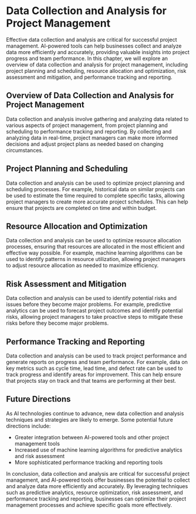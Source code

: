 Data Collection and Analysis for Project Management
============================================================

Effective data collection and analysis are critical for successful project management. AI-powered tools can help businesses collect and analyze data more efficiently and accurately, providing valuable insights into project progress and team performance. In this chapter, we will explore an overview of data collection and analysis for project management, including project planning and scheduling, resource allocation and optimization, risk assessment and mitigation, and performance tracking and reporting.

Overview of Data Collection and Analysis for Project Management
---------------------------------------------------------------

Data collection and analysis involve gathering and analyzing data related to various aspects of project management, from project planning and scheduling to performance tracking and reporting. By collecting and analyzing data in real-time, project managers can make more informed decisions and adjust project plans as needed based on changing circumstances.

Project Planning and Scheduling
-------------------------------

Data collection and analysis can be used to optimize project planning and scheduling processes. For example, historical data on similar projects can be used to estimate the time required to complete specific tasks, allowing project managers to create more accurate project schedules. This can help ensure that projects are completed on time and within budget.

Resource Allocation and Optimization
------------------------------------

Data collection and analysis can be used to optimize resource allocation processes, ensuring that resources are allocated in the most efficient and effective way possible. For example, machine learning algorithms can be used to identify patterns in resource utilization, allowing project managers to adjust resource allocation as needed to maximize efficiency.

Risk Assessment and Mitigation
------------------------------

Data collection and analysis can be used to identify potential risks and issues before they become major problems. For example, predictive analytics can be used to forecast project outcomes and identify potential risks, allowing project managers to take proactive steps to mitigate these risks before they become major problems.

Performance Tracking and Reporting
----------------------------------

Data collection and analysis can be used to track project performance and generate reports on progress and team performance. For example, data on key metrics such as cycle time, lead time, and defect rate can be used to track progress and identify areas for improvement. This can help ensure that projects stay on track and that teams are performing at their best.

Future Directions
-----------------

As AI technologies continue to advance, new data collection and analysis techniques and strategies are likely to emerge. Some potential future directions include:

* Greater integration between AI-powered tools and other project management tools
* Increased use of machine learning algorithms for predictive analytics and risk assessment
* More sophisticated performance tracking and reporting tools

In conclusion, data collection and analysis are critical for successful project management, and AI-powered tools offer businesses the potential to collect and analyze data more efficiently and accurately. By leveraging techniques such as predictive analytics, resource optimization, risk assessment, and performance tracking and reporting, businesses can optimize their project management processes and achieve specific goals more effectively.
